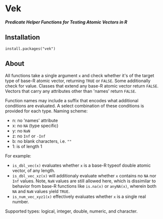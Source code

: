 # Vek
***Predicate Helper Functions for Testing Atomic Vectors in R***

## Installation
```
install.packages("vek")
```

## About
All functions take a single argument `x` and check whether it's of the target
type of base-R atomic vector, returning `TRUE` or `FALSE`. Some additionally
check for value. Classes that extend any base-R atomic vector return `FALSE`.
Vectors that carry any attributes other than 'names' return `FALSE`.

Function names may include a suffix that encodes what additional conditions
are evaluated. A select combination of these conditions is provided for each
type. Naming scheme:

* n: no 'names' attribute
* x: no `NA` (type specific)
* y: no `NaN`
* z: no `Inf` or `-Inf`
* b: no blank characters, i.e. `""`
* 1: is of length 1

For example:
* `is_dbl_vec(x)` evaluates whether `x` is a base-R typeof double atomic vector,
of any length.
* `is_dbl_vec_xz(x)` will additionaly evaluate whether `x` contains no `NA`
nor `Inf` values. Note, `NaN` values are still allowed here, which is dissimilar
to behavior from base-R functions like `is.na(x)` or `anyNA(x)`, wherein both
`NA` and `NaN` values yield `TRUE`.
* `is_num_vec_xyz1(x)` effectively evaluates whether `x` is a single real
number.

Supported types: logical, integer, double, numeric, and character.
